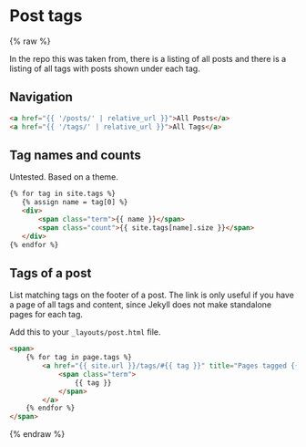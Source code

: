 # Post tags

{% raw %}

In the repo this was taken from, there is a listing of all posts and there is a listing of all tags with posts shown under each tag.


## Navigation

```html
<a href="{{ '/posts/' | relative_url }}">All Posts</a>
<a href="{{ '/tags/' | relative_url }}">All Tags</a>
```


## Tag names and counts

Untested. Based on a theme.

```html
{% for tag in site.tags %}
   {% assign name = tag[0] %}
   <div>
       <span class="term">{{ name }}</span>
       <span class="count">{{ site.tags[name].size }}</span>
   </div>
{% endfor %}
```


## Tags of a post

List matching tags on the footer of a post. The link is only useful if you have a page of all tags and content, since Jekyll does not make standalone pages for each tag.

Add this to your `_layouts/post.html` file.

```html
<span>
    {% for tag in page.tags %}
        <a href="{{ site.url }}/tags/#{{ tag }}" title="Pages tagged {{ tag }}" class="tag">
            <span class="term">
                {{ tag }}
            </span>
        </a>
    {% endfor %}
</span>
```

{% endraw %}
